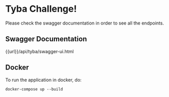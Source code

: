 # Tyba Challenge!

Please check the swagger documentation in order to see all the endpoints.

## Swagger Documentation
{{url}}/api/tyba/swagger-ui.html

## Docker
To run the application in docker, do:
```
docker-compose up --build
```
